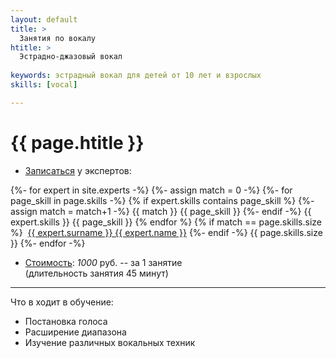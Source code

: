 ```yaml
---
layout: default
title: >
  Занятия по вокалу 
htitle: >
  Эстрадно-джазовый вокал
  
keywords: эстрадный вокал для детей от 10 лет и взрослых
skills: [vocal]

---
```


# [](#header-1) {{ page.htitle }}


* [Записаться](/circles) у экспертов:
 
 {%- for expert in site.experts -%}
   {%- assign match = 0 -%}
   {%- for page_skill in page.skills -%}
     {% if expert.skills contains page_skill %}
       {%- assign match = match+1 -%}
       {{ match }}
       {{ page_skill }}
     {%- endif -%}
      {{ expert.skills }}
      {{ page_skill }}
   {% endfor %}
   {% if match == page.skills.size %}
    &nbsp;<a href="{{ expert.url }}">{{ expert.surname }} {{ expert.name }}</a>
   {%- endif -%}
      {{ page.skills.size }}
 {%- endfor -%}
 
  
* <u>Стоимость</u>: *1000* руб. -- за 1 занятие<br>(длительность занятия 45 минут)

___________

Что в ходит в обучение:
* Постановка голоса 
* Расширение диапазона
* Изучение различных вокальных техник



